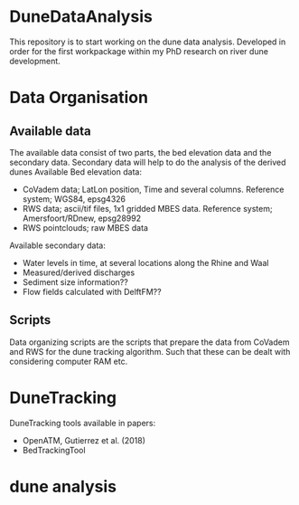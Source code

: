 # DuneDataAnalysis
This repository is to start working on the dune data analysis. Developed in order for the first workpackage within my PhD research on river dune development.

# Data Organisation
## Available data
The available data consist of two parts, the bed elevation data and the secondary data. Secondary data will help to do the analysis of the derived dunes
Available Bed elevation data:
- CoVadem data; LatLon position, Time and several columns. Reference system; WGS84, epsg4326
- RWS data; ascii/tif files, 1x1 gridded MBES data. Reference system; Amersfoort/RDnew, epsg28992
- RWS pointclouds; raw MBES data

Available secondary data:
- Water levels in time, at several locations along the Rhine and Waal
- Measured/derived discharges
- Sediment size information??
- Flow fields calculated with DelftFM??

## Scripts
Data organizing scripts are the scripts that prepare the data from CoVadem and RWS for the dune tracking algorithm. Such that these can be dealt with considering computer RAM etc.



# DuneTracking
DuneTracking tools available in papers:
- OpenATM, Gutierrez et al. (2018)
- BedTrackingTool


# dune analysis
